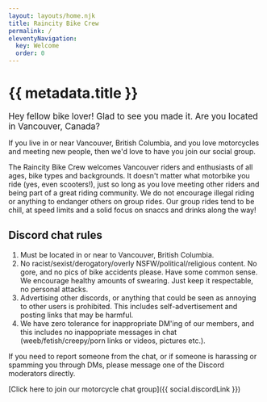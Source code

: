 ```yaml
---
layout: layouts/home.njk
title: Raincity Bike Crew
permalink: /
eleventyNavigation:
  key: Welcome
  order: 0
---
```

<h1 class="visually-hidden">{{ metadata.title }}</h1>

<big>Hey fellow bike lover! Glad to see you made it. Are you located in Vancouver, Canada?</big>

If you live in or near Vancouver, British Columbia, and you love motorcycles and meeting new people, then we'd love to have you join our social group.

The Raincity Bike Crew welcomes Vancouver riders and enthusiasts of all ages, bike types and backgrounds. It doesn't matter what motorbike you ride (yes, even scooters!), just so long as you love meeting other riders and being part of a great riding community. We do not encourage illegal riding or anything to endanger others on group rides. Our group rides tend to be chill, at speed limits and a solid focus on snaccs and drinks along the way!

## Discord chat rules

1. Must be located in or near to Vancouver, British Columbia.
2. No racist/sexist/derogatory/overly NSFW/political/religious content. No gore, and no pics of bike accidents please. Have some common sense. We encourage healthy amounts of swearing. Just keep it respectable, no personal attacks.
3. Advertising other discords, or anything that could be seen as annoying to other users is prohibited. This includes self-advertisement and posting links that may be harmful.
4. We have zero tolerance for inappropriate DM'ing of our members, and this includes no inappopriate messages in chat (weeb/fetish/creepy/porn links or videos, pictures etc.).


If you need to report someone from the chat, or if someone is harassing or spamming you through DMs, please message one of the Discord moderators directly.

[Click here to join our motorcycle chat group]({{ social.discordLink }})